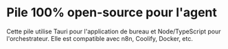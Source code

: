 # Pile 100% open-source pour l'agent

Cette pile utilise Tauri pour l'application de bureau et Node/TypeScript pour l'orchestrateur. Elle est compatible avec n8n, Coolify, Docker, etc.
